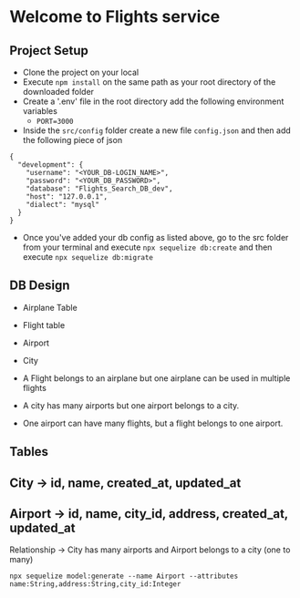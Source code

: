 # Welcome to Flights service

## Project Setup

- Clone the project on your local
- Execute `npm install` on the same path as your root directory of the downloaded folder
- Create a '.env' file in the root directory add the following environment variables
  - `PORT=3000`
- Inside the `src/config` folder create a new file `config.json` and then add the     following piece of json

```
{
  "development": {
    "username": "<YOUR_DB-LOGIN_NAME>",
    "password": "<YOUR_DB_PASSWORD>",
    "database": "Flights_Search_DB_dev",
    "host": "127.0.0.1",
    "dialect": "mysql"
  }
}
```
- Once you've added your db config as listed above, go to the src folder from your terminal and execute `npx sequelize db:create`
and then execute
`npx sequelize db:migrate`


## DB Design
  - Airplane Table
  - Flight table
  - Airport
  - City

  - A Flight belongs to an airplane but one airplane can be used in multiple flights
  - A city has many airports but one airport belongs to a city.
  - One airport can have many flights, but a flight belongs to one airport.


## Tables

## City -> id, name, created_at, updated_at
## Airport -> id, name, city_id, address, created_at, updated_at
   Relationship -> City has many airports and Airport belongs to a city (one to many) 

```
npx sequelize model:generate --name Airport --attributes name:String,address:String,city_id:Integer
```

